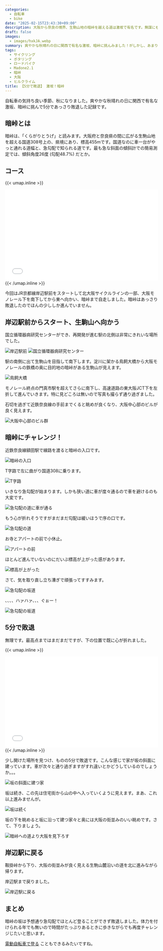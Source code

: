 ```yaml
---
categories:
  - 自転車
  - bike
date: "2025-02-15T23:43:30+09:00"
description: 大阪から奈良の境界、生駒山地の暗峠を越える道は激坂で有名です。無謀にもロードバイクでヒルクライムに挑みました！がしかし、あまりにも斜度がキツく5分であっさり敗退した記録です。
draft: false
images:
  - images/hxkJA.webp
summary: 爽やかな秋晴れの日に関西で有名な激坂、暗峠に挑んみました！がしかし、あまりにも斜度がキツく5分であっさり敗退した記録です。
tags:
  - サイクリング
  - ポタリング
  - ロードバイク
  - Madone2.1
  - 暗峠
  - 大阪
  - ヒルクライム
title: 【5分で敗退】 激坂！暗峠
---
```


自転車の気持ち良い季節、秋になりました。爽やかな秋晴れの日に関西で有名な激坂、暗峠に挑んで5分であっさり敗退した記録です。

## 暗峠とは

暗峠は、「くらがりとうげ」と読みます。大阪府と奈良県の間に広がる生駒山地を超える国道308号上の、県境にあり、標高455mです。国道なのに車一台がやっと通れる道幅と、急勾配で知られる道です。最も急な斜面の傾斜計での簡易測定では、傾斜角度26度
(勾配48.7%) だとか。

## コース

{{< umap.inline >}}
<iframe allowfullscreen="" frameborder="0" height="300px" scrolling="no" src="//umap.openstreetmap.fr/ja/map/map_679913?scaleControl=false&amp;miniMap=false&amp;scrollWheelZoom=false&amp;zoomControl=true&amp;allowEdit=false&amp;moreControl=true&amp;searchControl=null&amp;tilelayersControl=null&amp;embedControl=null&amp;datalayersControl=true&amp;onLoadPanel=undefined&amp;captionBar=false#11/34.720337700667/135.61513043453743" style="max-width:100%" title="uMap 暗峠サイクリングマップ" width="100%">
</iframe>
{{< /umap.inline >}}

今回はJR京都線岸辺駅前をスタートして北大阪サイクルラインの一部、大阪モノレール下を南下してから東へ向かい、暗峠まで自走しました。暗峠はあっさり敗退したのでほんの少ししか進んでいません。

## 岸辺駅前からスタート、生駒山へ向かう

国立循環器病研究センターができ、再開発が進む駅の北側は非常にきれいな場所でした。

![岸辺駅前](./images/7gM01.webp)
![国立循環器病研究センター](./images/fpQ-B.webp)

駅の南側に出て生駒山を目指して南下します。淀川に架かる鳥飼大橋から大阪モノレールの鉄橋の奥に目的地の暗峠がある生駒山が見えます。

![鳥飼大橋](./images/L0VPT.webp)

モノレール終点の門真市駅を超えてさらに南下し、高速道路の東大阪JCT下を左折して進んでいきます。特に見どころは無いので写真も撮らず通り過ぎました。

石切を過ぎて近鉄奈良線の手前までくると眺めが良くなり、大阪中心部のビルが良く見えます。

![大阪中心部のビル群](./images/NjDNN.webp)

## 暗峠にチャレンジ！

近鉄奈良線額田駅で線路を渡ると暗峠の入口です。

![暗峠の入口](./images/aJ-ba.webp)

T字路で左に曲がり国道308に乗ります。

![T字路](./images/iTin0.webp)

いきなり急勾配が始まります。しかも狭い道に車が度々通るので車を避けるのも大変です。

![急勾配の道に車が通る](./images/IJsd6.webp)

もう心が折れそうですがまだまだ勾配は緩いほうで序の口です。

![急勾配の道](./images/DRtJF.webp)

お寺とアパートの前で小休止。

![アパートの前](./images/7FY2p.webp)

ほとんど進んでいないのにだいぶ標高が上がった感があります。

![標高が上がった](./images/2FUzt.webp)

さて、気を取り直し立ち漕ぎで頑張ってすすみます。

![急勾配の坂道](./images/1GkVC.webp)

、、、、ハァハァ、、、ぐぉー！

![急勾配の坂道](./images/XqtK7.webp)

## 5分で敗退

無理です。最高点まではまだまだですが、下の位置で既に心が折れました。

{{< umap.inline >}}
<iframe allowfullscreen="" frameborder="0" height="300px" scrolling="no" src="//umap.openstreetmap.fr/ja/map/map_679913?scaleControl=false&amp;miniMap=false&amp;scrollWheelZoom=false&amp;zoomControl=true&amp;allowEdit=false&amp;moreControl=true&amp;searchControl=null&amp;tilelayersControl=null&amp;embedControl=null&amp;datalayersControl=true&amp;onLoadPanel=undefined&amp;captionBar=false" style="max-width:100%" title="uMap 暗峠サイクリングマップ" width="100%">
</iframe>
{{< /umap.inline >}}


少し開けた場所を見つけ、ものの5分で敗退です。こんな感じで家が坂の斜面に建っています。車が次々と通り過ぎますがすれ違いとかどうしているのでしょうか。。。

![坂の斜面に建つ家](./images/Lvm7I.webp)

坂は続き、この先は住宅街から山の中へ入っていくように見えます。まあ、これ以上進みませんが。

![坂は続く](./images/GEbjp.webp)

坂の下を眺めると坂に沿って建つ家々と奥には大阪の街並みのいい眺めです。さて、下りましょう。

![暗峠への道より大阪を見下ろす](./images/hxkJA.webp)

## 岸辺駅に戻る

鞍掛峠から下り、大阪の街並みが良く見える生駒山麓沿いの道を北に進みながら帰ります。

岸辺駅まで戻りました。

![岸辺駅に戻る](./images/Sql1n.webp)

## まとめ

暗峠の坂は予想通り急勾配でほとんど登ることができず敗退しました。体力を付けられる年でも無いので時間がたっぷりあるときに歩きながらでも再度チャレンジじたいと思います。

[電動自転車で登る](https://www.yamaha-motor.co.jp/pas/recommend/gekizaka/0001.html)
こともできるみたいですね。

